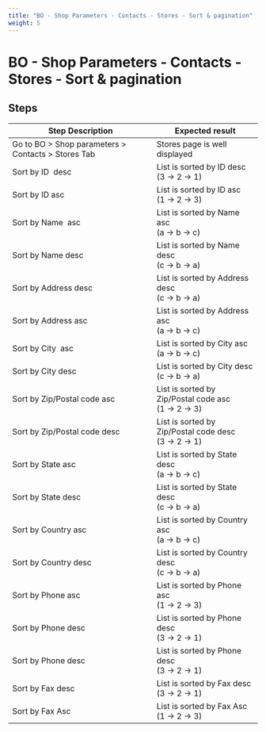 ```yaml
---
title: "BO - Shop Parameters - Contacts - Stores - Sort & pagination"
weight: 5
---
```


# BO - Shop Parameters - Contacts - Stores - Sort & pagination
## Steps
| Step Description | Expected result |
| ----- | ----- |
| Go to BO > Shop parameters > Contacts > Stores Tab | Stores page is well displayed |
| Sort by ID  desc | List is sorted by ID desc<br>(3 -> 2 -> 1) |
| Sort by ID asc | List is sorted by ID asc<br>(1 -> 2 -> 3) |
| Sort by Name  asc | List is sorted by Name asc<br>(a -> b -> c) |
| Sort by Name desc | List is sorted by Name desc<br>(c -> b -> a) |
| Sort by Address desc | List is sorted by Address desc<br>(c -> b -> a) |
| Sort by Address asc | List is sorted by Address asc<br> (a -> b -> c) |
| Sort by City  asc | List is sorted by City asc<br>(a -> b -> c) |
| Sort by City desc | List is sorted by City desc<br>(c -> b -> a) |
| Sort by Zip/Postal code asc | List is sorted by Zip/Postal code asc<br>(1 -> 2 -> 3) |
| Sort by Zip/Postal code desc | List is sorted by Zip/Postal code desc<br>(3 -> 2 -> 1) |
| Sort by State asc | List is sorted by State desc<br>(a -> b -> c) |
| Sort by State desc | List is sorted by State desc<br>(c -> b -> a) |
| Sort by Country asc | List is sorted by Country asc<br>(a -> b -> c) |
| Sort by Country desc | List is sorted by Country desc<br>(c -> b -> a) |
| Sort by Phone asc | List is sorted by Phone asc<br>(1 -> 2 -> 3) |
| Sort by Phone desc | List is sorted by Phone desc<br>(3 -> 2 -> 1) |
| Sort by Phone desc | List is sorted by Phone desc<br>(3 -> 2 -> 1) |
| Sort by Fax desc | List is sorted by Fax desc<br>(3 -> 2 -> 1) |
| Sort by Fax Asc | List is sorted by Fax Asc<br>(1 -> 2 -> 3) |

